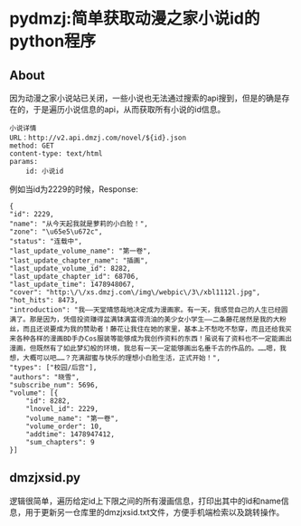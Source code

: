 # pydmzj:简单获取动漫之家小说id的python程序
## About

因为动漫之家小说站已关闭，一些小说也无法通过搜索的api搜到，但是的确是存在的，于是遍历小说信息的api，从而获取所有小说的id信息。

```
小说详情
URL：http://v2.api.dmzj.com/novel/${id}.json
method: GET
content-type: text/html
params:
    id: 小说id
```

例如当id为2229的时候，Response:
```
{
"id": 2229,
"name": "从今天起我就是萝莉的小白脸！",
"zone": "\u65e5\u672c",
"status": "连载中",
"last_update_volume_name": "第一卷",
"last_update_chapter_name": "插画",
"last_update_volume_id": 8282,
"last_update_chapter_id": 68706,
"last_update_time": 1478948067,
"cover": "http:\/\/xs.dmzj.com\/img\/webpic\/3\/xbl1112l.jpg",
"hot_hits": 8473,
"introduction": "我——天堂晴悠哉地决定成为漫画家。有一天，我感觉自己的人生已经圆满了。那是因为，凭借投资赚得盆满钵满富得流油的美少女小学生——二条藤花居然是我的大粉丝，而且还说要成为我的赞助者！藤花让我住在她的家里，基本上不愁吃不愁穿，而且还给我买来各种各样的漫画BD手办Cos服装等能够成为我创作资料的东西！虽说有了资料也不一定能画出漫画，但既然有了如此梦幻般的环境，我总有一天一定能够画出名垂千古的作品的。……嗯，我想，大概可以吧……？充满甜蜜与快乐的理想小白脸生活，正式开始！",
"types": ["校园/后宫"],
"authors": "晓雪",
"subscribe_num": 5696,
"volume": [{
    "id": 8282,
    "lnovel_id": 2229,
    "volume_name": "第一卷",
    "volume_order": 10,
    "addtime": 1478947412,
    "sum_chapters": 9
}]
```

## dmzjxsid.py

逻辑很简单，遍历给定id上下限之间的所有漫画信息，打印出其中的id和name信息，用于更新另一仓库里的dmzjxsid.txt文件，方便手机端检索以及跳转操作。
